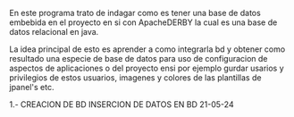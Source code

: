 En este programa trato de indagar como es tener una base de datos embebida en el proyecto en si con ApacheDERBY la cual es una base de datos relacional en java.

La idea principal de esto es aprender a como integrarla bd y obtener como resultado una especie de base de datos para uso de configuracion de aspectos de aplicaciones o del proyecto ensi por ejemplo gurdar
usarios y privilegios de estos usuarios, imagenes y colores de las plantillas de jpanel's etc. 

1.-
CREACION DE BD
INSERCION DE DATOS EN BD
21-05-24
